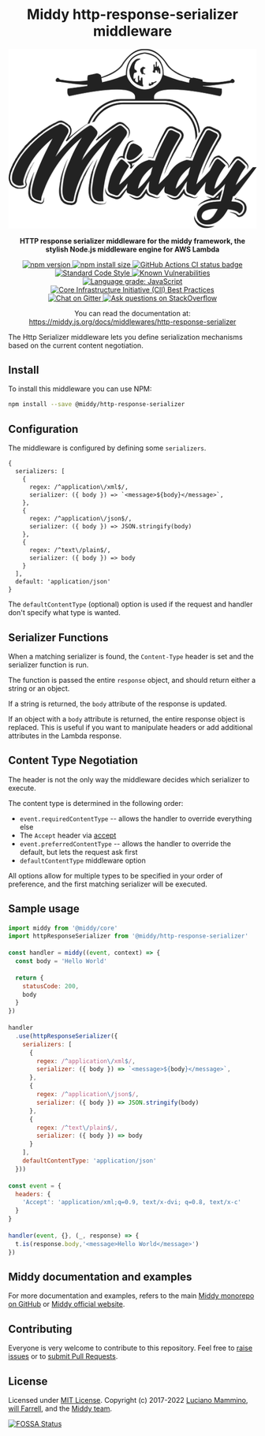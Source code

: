 <div align="center">
  <h1>Middy http-response-serializer middleware</h1>
  <img alt="Middy logo" src="https://raw.githubusercontent.com/middyjs/middy/main/docs/img/middy-logo.svg"/>
  <p><strong>HTTP response serializer middleware for the middy framework, the stylish Node.js middleware engine for AWS Lambda</strong></p>
<p>
  <a href="https://www.npmjs.com/package/@middy/http-response-serializer?activeTab=versions">
    <img src="https://badge.fury.io/js/%40middy%2Fhttp-response-serializer.svg" alt="npm version" style="max-width:100%;">
  </a>
  <a href="https://packagephobia.com/result?p=@middy/http-response-serializer">
    <img src="https://packagephobia.com/badge?p=@middy/http-response-serializer" alt="npm install size" style="max-width:100%;">
  </a>
  <a href="https://github.com/middyjs/middy/actions/workflows/tests.yml">
    <img src="https://github.com/middyjs/middy/actions/workflows/tests.yml/badge.svg?branch=main&event=push" alt="GitHub Actions CI status badge" style="max-width:100%;">
  </a>
  <br/>
   <a href="https://standardjs.com/">
    <img src="https://img.shields.io/badge/code_style-standard-brightgreen.svg" alt="Standard Code Style"  style="max-width:100%;">
  </a>
  <a href="https://snyk.io/test/github/middyjs/middy">
    <img src="https://snyk.io/test/github/middyjs/middy/badge.svg" alt="Known Vulnerabilities" data-canonical-src="https://snyk.io/test/github/middyjs/middy" style="max-width:100%;">
  </a>
  <a href="https://lgtm.com/projects/g/middyjs/middy/context:javascript">
    <img src="https://img.shields.io/lgtm/grade/javascript/g/middyjs/middy.svg?logo=lgtm&logoWidth=18" alt="Language grade: JavaScript" style="max-width:100%;">
  </a>
  <a href="https://bestpractices.coreinfrastructure.org/projects/5280">
    <img src="https://bestpractices.coreinfrastructure.org/projects/5280/badge" alt="Core Infrastructure Initiative (CII) Best Practices"  style="max-width:100%;">
  </a>
  <br/>
  <a href="https://gitter.im/middyjs/Lobby">
    <img src="https://badges.gitter.im/gitterHQ/gitter.svg" alt="Chat on Gitter" style="max-width:100%;">
  </a>
  <a href="https://stackoverflow.com/questions/tagged/middy?sort=Newest&uqlId=35052">
    <img src="https://img.shields.io/badge/StackOverflow-[middy]-yellow" alt="Ask questions on StackOverflow" style="max-width:100%;">
  </a>
</p>
<p>You can read the documentation at: <a href="https://middy.js.org/docs/middlewares/http-response-serializer">https://middy.js.org/docs/middlewares/http-response-serializer</a></p>
</div>

The Http Serializer middleware lets you define serialization mechanisms based on the current content negotiation.


## Install

To install this middleware you can use NPM:

```bash
npm install --save @middy/http-response-serializer
```


## Configuration

The middleware is configured by defining some `serializers`.

```
{
  serializers: [
    {
      regex: /^application\/xml$/,
      serializer: ({ body }) => `<message>${body}</message>`,
    },
    {
      regex: /^application\/json$/,
      serializer: ({ body }) => JSON.stringify(body)
    },
    {
      regex: /^text\/plain$/,
      serializer: ({ body }) => body
    }
  ],
  default: 'application/json'
}
```

The `defaultContentType` (optional) option is used if the request and handler don't specify what type is wanted.


## Serializer Functions

When a matching serializer is found, the `Content-Type` header is set and the serializer function is run.

The function is passed the entire `response` object, and should return either a string or an object.

If a string is returned, the `body` attribute of the response is updated.

If an object with a `body` attribute is returned, the entire response object is replaced. This is useful if you want to manipulate headers or add additional attributes in the Lambda response.


## Content Type Negotiation

The header is not the only way the middleware decides which serializer to execute.

The content type is determined in the following order:

 * `event.requiredContentType` -- allows the handler to override everything else
 * The `Accept` header via [accept](https://www.npmjs.com/package/accept)
 * `event.preferredContentType` -- allows the handler to override the default, but lets the request ask first
 * `defaultContentType` middleware option

All options allow for multiple types to be specified in your order of preference, and the first matching serializer will be executed.


## Sample usage

```javascript
import middy from '@middy/core'
import httpResponseSerializer from '@middy/http-response-serializer'

const handler = middy((event, context) => {
  const body = 'Hello World'

  return {
    statusCode: 200,
    body
  }
})

handler
  .use(httpResponseSerializer({
    serializers: [
      {
        regex: /^application\/xml$/,
        serializer: ({ body }) => `<message>${body}</message>`,
      },
      {
        regex: /^application\/json$/,
        serializer: ({ body }) => JSON.stringify(body)
      },
      {
        regex: /^text\/plain$/,
        serializer: ({ body }) => body
      }
    ],
    defaultContentType: 'application/json'
  }))

const event = {
  headers: {
    'Accept': 'application/xml;q=0.9, text/x-dvi; q=0.8, text/x-c'
  }
}

handler(event, {}, (_, response) => {
  t.is(response.body,'<message>Hello World</message>')
})
```


## Middy documentation and examples

For more documentation and examples, refers to the main [Middy monorepo on GitHub](https://github.com/middyjs/middy) or [Middy official website](https://middy.js.org).


## Contributing

Everyone is very welcome to contribute to this repository. Feel free to [raise issues](https://github.com/middyjs/middy/issues) or to [submit Pull Requests](https://github.com/middyjs/middy/pulls).


## License

Licensed under [MIT License](LICENSE). Copyright (c) 2017-2022 [Luciano Mammino](https://github.com/lmammino), [will Farrell](https://github.com/willfarrell), and the [Middy team](https://github.com/middyjs/middy/graphs/contributors).

<a href="https://app.fossa.io/projects/git%2Bgithub.com%2Fmiddyjs%2Fmiddy?ref=badge_large">
  <img src="https://app.fossa.io/api/projects/git%2Bgithub.com%2Fmiddyjs%2Fmiddy.svg?type=large" alt="FOSSA Status"  style="max-width:100%;">
</a>
